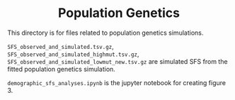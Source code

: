 <h1 align="center"> Population Genetics </h1>

This directory is for files related to population genetics simulations.

```SFS_observed_and_simulated.tsv.gz```, ```SFS_observed_and_simulated_highmut.tsv.gz```, ```SFS_observed_and_simulated_lowmut_new.tsv.gz``` are simulated SFS from the fitted population genetics simulation.

```demographic_sfs_analyses.ipynb``` is the jupyter notebook for creating figure 3.
